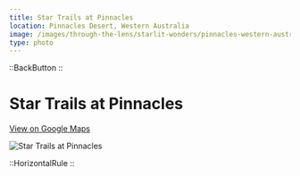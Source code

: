 ```yaml
---
title: Star Trails at Pinnacles
location: Pinnacles Desert, Western Australia
image: /images/through-the-lens/starlit-wonders/pinnacles-western-australia.jpg
type: photo
---
```


::BackButton
::

# Star Trails at Pinnacles

<a href="https://www.google.com/maps/search/?api=1&query=Pinnacles+Desert,+Western+Australia" target="_blank" rel="noopener noreferrer">View on Google Maps</a>

![Star Trails at Pinnacles](/images/through-the-lens/starlit-wonders/pinnacles-western-australia.jpg)

<div class="mb-8"></div>

::HorizontalRule
::
